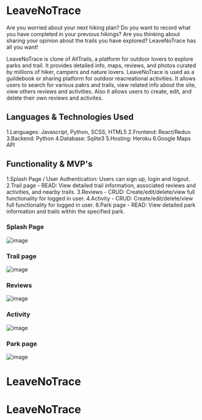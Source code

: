 # LeaveNoTrace

Are you worried about your next hiking plan? Do you want to record what you have completed in your previous hikings? Are you thinking about sharing your opinion about the trails you have explored? LeaveNoTrace has all you want! 

LeaveNoTrace is clone of AllTrails, a platform for outdoor lovers to explore parks and trail. It provides detailed info, maps, reviews, and photos curated by millions of hiker, campers and nature lovers. LeaveNoTrace is used as a guildebook or sharing platform for outdoor reacreational activities. It allows users to search for various pakrs and trails, view related info about the site, view others reviews and activities. Also it allows users to create, edit, and delete their own reviews and activites.

## Languages & Technologies Used
   1.Languages: Javascript, Python, SCSS, HTML5
   2.Frontend: React/Redux
   3.Backend: Python
   4.Database: Sqlite3
   5.Hosting: Heroku
   6.Google Maps API

## Functionality & MVP's
   1.Splash Page / User Authentication: Users can sign up, login and logout.
   2.Trail page - READ: View detailed trail information, associated reviews and activities, and nearby trails.
   3.Reviews - CRUD: Create/edit/delete/view full functionality for logged in user.
   4.Activity - CRUD: Create/edit/delete/view full functionality for logged in user.
   6.Park page - READ: View detailed park information and trails within the specified park.
   
### Splash Page
![image](https://user-images.githubusercontent.com/101086307/189551831-44e219e0-9d5c-4077-bde3-9cb0b03581f7.png)

### Trail page
![image](https://user-images.githubusercontent.com/101086307/189551866-045ad1cd-3de0-4f06-b987-3f8123e9bc7e.png)

### Reviews
![image](https://user-images.githubusercontent.com/101086307/189551893-2cf1ccda-3afc-4f37-b5e5-08d53db67cf4.png)

### Activity
![image](https://user-images.githubusercontent.com/101086307/189551916-62d94963-6eef-469a-9200-ffcd0115533b.png)

### Park page
![image](https://user-images.githubusercontent.com/101086307/189551938-2b1a3b8c-0bbf-4f47-b7cc-8f65c51bdb37.png)


# LeaveNoTrace
# LeaveNoTrace
